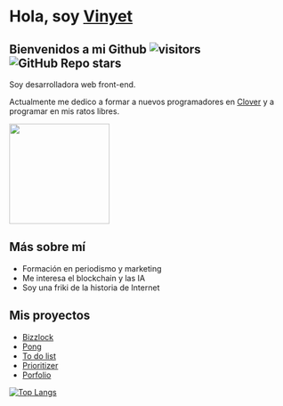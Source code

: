 # Hola, soy [Vinyet](https://www.linkedin.com/in/vinyetescribano/)

## Bienvenidos a mi Github ![visitors](https://visitor-badge.glitch.me/badge?page_id=${251380561}) ![GitHub Repo stars](https://img.shields.io/github/stars/vinyet/bizzlock?style=social)

Soy desarrolladora web front-end.

Actualmente me dedico a formar a nuevos programadores en [Clover](http://cloverlab.es/) y a programar en mis ratos libres.

<img height="180em" src="https://github-readme-stats.vercel.app/api?username=Vinyet&show_icons=true&theme=dracula&hide_border=true&&count_private=true&include_all_commits=true" />

## Más sobre mí

- Formación en periodismo y marketing 
- Me interesa el blockchain y las IA
- Soy una friki de la historia de Internet


## Mis proyectos

- [Bizzlock](https://github.com/Vinyet/bizzlock/tree/master/bizzlock-app)
- [Pong](https://github.com/Vinyet/pong/tree/master)
- [To do list](https://github.com/Vinyet/todotoday)
- [Prioritizer](https://github.com/Vinyet/prioritizer)
- [Porfolio](https://github.com/Vinyet/porfolio)

[![Top Langs](https://github-readme-stats.vercel.app/api/top-langs/?username=Vinyet&show_icons=true&theme=dracula&hide_border=true)](https://github.com/Vinyet/github-readme-stats)
